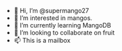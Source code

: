 - 👋 Hi, I’m @supermango27
- 👀 I’m interested in mangos.
- 🌱 I’m currently learning MangoDB
- 💞️ I’m looking to collaborate on fruit
- 📫 This is a mailbox
